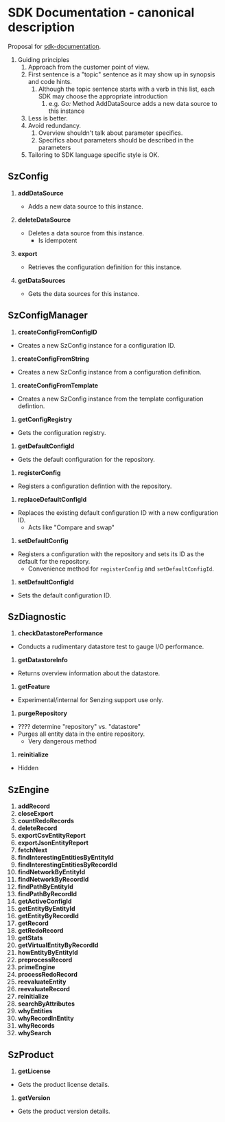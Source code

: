 # SDK Documentation - canonical description

 Proposal for [sdk-documentation].

 1. Guiding principles
    1. Approach from the customer point of view.
    1. First sentence is a "topic" sentence as it may show up in synopsis and code hints.
        1. Although the topic sentence starts with a verb in this list, each SDK may choose the appropriate introduction
            1. e.g.  *Go:* Method AddDataSource adds a new data source to this instance
    1. Less is better.
    1. Avoid redundancy.
        1. Overview shouldn't talk about parameter specifics.
        1. Specifics about parameters should be described in the parameters
    1. Tailoring to SDK language specific style is OK.

## SzConfig

1. **addDataSource**

    - Adds a new data source to this instance.

1. **deleteDataSource**

    - Deletes a data source from this instance.
        - Is idempotent

1. **export**

    - Retrieves the configuration definition for this instance.

1. **getDataSources**

    - Gets the data sources for this instance.

## SzConfigManager

1. **createConfigFromConfigID**

- Creates a new SzConfig instance for a configuration ID.

1. **createConfigFromString**

- Creates a new SzConfig instance from a configuration definition.

1. **createConfigFromTemplate**

- Creates a new SzConfig instance from the template configuration defintion.

1. **getConfigRegistry**

- Gets the configuration registry.

1. **getDefaultConfigId**

- Gets the default configuration for the repository.

1. **registerConfig**

- Registers a configuration defintion with the repository.

1. **replaceDefaultConfigId**

- Replaces the existing default configuration ID with a new configuration ID.
  - Acts like "Compare and swap"

1. **setDefaultConfig**

- Registers a configuration with the repository and sets its ID as the default for the repository.
  - Convenience method for `registerConfig` and `setDefaultConfigId`.

1. **setDefaultConfigId**

- Sets the default configuration ID.

## SzDiagnostic

1. **checkDatastorePerformance**

- Conducts a rudimentary datastore test to gauge I/O performance.

1. **getDatastoreInfo**

- Returns overview information about the datastore.

1. **getFeature**

- Experimental/internal for Senzing support use only.

1. **purgeRepository**

- ???? determine "repository" vs. "datastore"
- Purges all entity data in the entire repository.
  - Very dangerous method

1. **reinitialize**

- Hidden

## SzEngine

1. **addRecord**
1. **closeExport**
1. **countRedoRecords**
1. **deleteRecord**
1. **exportCsvEntityReport**
1. **exportJsonEntityReport**
1. **fetchNext**
1. **findInterestingEntitiesByEntityId**
1. **findInterestingEntitiesByRecordId**
1. **findNetworkByEntityId**
1. **findNetworkByRecordId**
1. **findPathByEntityId**
1. **findPathByRecordId**
1. **getActiveConfigId**
1. **getEntityByEntityId**
1. **getEntityByRecordId**
1. **getRecord**
1. **getRedoRecord**
1. **getStats**
1. **getVirtualEntityByRecordId**
1. **howEntityByEntityId**
1. **preprocessRecord**
1. **primeEngine**
1. **processRedoRecord**
1. **reevaluateEntity**
1. **reevaluateRecord**
1. **reinitialize**
1. **searchByAttributes**
1. **whyEntities**
1. **whyRecordInEntity**
1. **whyRecords**
1. **whySearch**

## SzProduct

1. **getLicense**

- Gets the product license details.

1. **getVersion**

- Gets the product version details.

[sdk-documentation]: README.md
